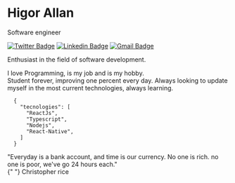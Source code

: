 # Higor Allan

Software engineer

[![Twitter Badge](https://img.shields.io/badge/-@HigorAllan4-00875f?style=flat-square&labelColor=00875f&logo=twitter&logoColor=white&link=https://twitter.com/HigorAllan4)](https://twitter.com/HigorAllan4)
[![Linkedin Badge](https://img.shields.io/badge/-Higor%20Allan-00875f?style=flat-square&logo=Linkedin&logoColor=white&link=https://www.linkedin.com/in/higor-allan/)](https://www.linkedin.com/in/higor-allan/) 
[![Gmail Badge](https://img.shields.io/badge/-higor.allan21@gmail.com-00875f?style=flat-square&logo=Gmail&logoColor=white&link=mailto:higor.allan21@gmail.com)](mailto:higor.allan21@gmail.com)

Enthusiast in the field of software development.

I love Programming, is my job and is my hobby.<br>
Student forever, improving one percent every day. Always looking to update myself in the most current technologies, always learning.

```
  {
    "tecnologies": [
      "ReactJs",
      "Typescript",
      "Nodejs",
      "React-Native",
    ]
  }
```

"Everyday is a bank account, and time is our currency. No one is rich. no one is poor, we've go 24 hours each." <br> 
{" "} Christopher rice
